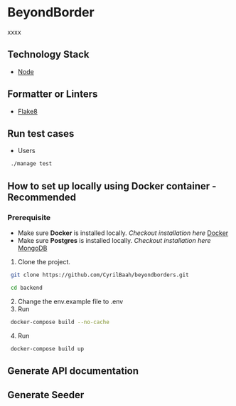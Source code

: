 # BeyondBorder 
xxxx

## Technology Stack
- [Node](https://www.node.org/ "node")


## Formatter or Linters
- [Flake8](https://flake8.pycqa.org/en/latest/index.html# "Flake8")


## Run test cases
- Users
```sh
 ./manage test
```

## How to set up locally using Docker container - **Recommended**
### Prerequisite
- Make sure **Docker** is installed locally. *Checkout installation here* [Docker](https://www.docker.com/ "Docker")
- Make sure **Postgres** is installed locally. *Checkout installation here* [MongoDB](https://www.mongodb.org/ "MongoDB")

1. Clone the project.
```sh
 git clone https://github.com/CyrilBaah/beyondborders.git
```
```sh
 cd backend
```
2. Change the env.example file to .env 
3. Run 
```sh
 docker-compose build --no-cache
```
4. Run 
```sh
 docker-compose build up
```

## Generate API documentation



## Generate Seeder
